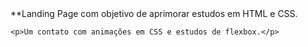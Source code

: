 <div>
    **Landing Page com objetivo de aprimorar estudos em HTML e CSS.

    <p>Um contato com animações em CSS e estudos de flexbox.</p>
</div>